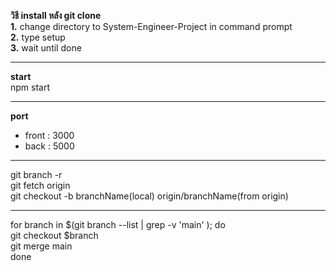 **วิธี install หลัง git clone**  
**1.** change directory to System-Engineer-Project in command prompt  
**2.** type setup  
**3.** wait until done  

---

**start**  
npm start  

---

**port**

- front : 3000  
- back : 5000  

---  

git branch -r  
git fetch origin  
git checkout -b branchName(local) origin/branchName(from origin)  

---  

for branch in $(git branch --list | grep -v 'main' ); do  
    git checkout $branch  
    git merge main  
done  

 
